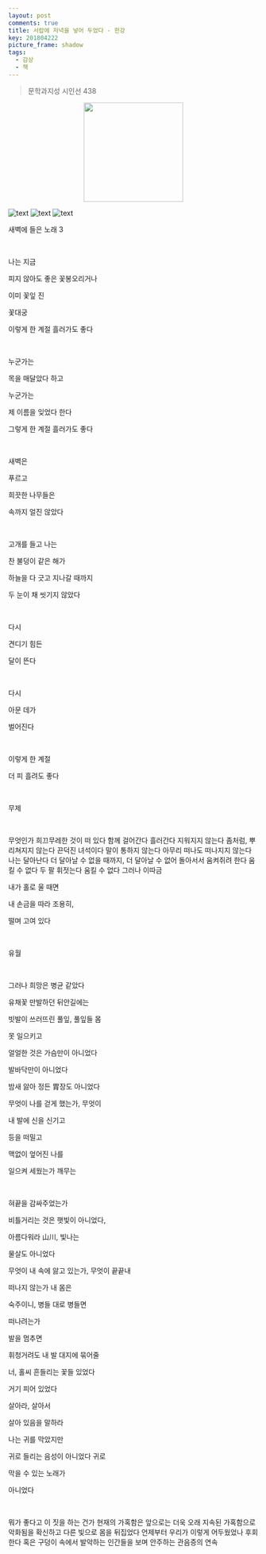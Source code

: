 ```yaml
---
layout: post
comments: true
title: 서랍에 저녁을 넣어 두었다 - 한강
key: 201804222
picture_frame: shadow
tags:
  - 감상
  - 책
---
```


> 문학과지성 시인선 438

<p style="text-align:center"><img src="https://raw.githubusercontent.com/q0115643/my_blog/master/images/book-cover/서랍에저녁을넣어두었다/서랍에저녁을넣어두었다.png" width="200" height="200" /></p>

<!--more-->

![text](https://raw.githubusercontent.com/q0115643/my_blog/master/images/서랍에저녁을넣어두었다/새벽에들은노래3.png)
![text](https://raw.githubusercontent.com/q0115643/my_blog/master/images/서랍에저녁을넣어두었다/무제.png)
![text](https://raw.githubusercontent.com/q0115643/my_blog/master/images/서랍에저녁을넣어두었다/유월.png)


새벽에 들은 노래 3

<br>

나는 지금

피지 않아도 좋은 꽃봉오리거나

이미 꽃잎 진

꽃대궁

이렇게 한 계절 흘러가도 좋다

<br>

누군가는

목을 매달았다 하고

누군가는

제 이름을 잊었다 한다

그렇게 한 계절 흘러가도 좋다

<br>

새벽은

푸르고

희끗한 나무들은

속까지 얼진 않았다

<br>

고개를 들고 나는

찬 불덩이 같은 해가

하늘을 다 긋고 지나갈 때까지

두 눈이 채 씻기지 않았다

<br>

다시

견디기 힘든

달이 뜬다

<br>

다시

아문 데가

벌어진다

<br>

이렇게 한 계절

더 피 흘려도 좋다

<br>

무제

<br>

무엇인가 희끄무레한 것이 떠 있다 함께 걸어간다 흘러간다 지워지지 않는다 좀처럼, 뿌리쳐지지 않는다 끈덕진 녀석이다 말이 통하지 않는다 아무리 떠나도 떠나지지 않는다 나는 달아난다 더 달아날 수 없을 때까지, 더 달아날 수 없어 돌아서서 움켜쥐려 한다 움킬 수 없다 두 팔 휘젓는다 움킬 수 없다 그러나 이따금

내가 홀로 울 때면

내 손금을 따라 조용히,

떨며 고여 있다

<br>

유월

<br>

그러나 희망은 병균 같았다

유채꽃 만발하던 뒤안길에는

빗발이 쓰러뜨린 풀잎, 풀잎들 몸

못 일으키고

얼얼한 것은 가슴만이 아니었다

발바닥만이 아니었다

밤새 앓아 정든 胃장도 아니었다

무엇이 나를 걷게 했는가, 무엇이

내 발에 신을 신기고

등을 떠밀고

맥없이 엎어진 나를

일으켜 세웠는가 깨무는

<br>

혀끝을 감싸주었는가

비틀거리는 것은 햇빛이 아니었다,

아름다워라 山川, 빛나는

물살도 아니었다

무엇이 내 속에 앓고 있는가, 무엇이 끝끝내

떠나지 않는가 내 몸은

숙주이니, 병들 대로 병들면

떠나려는가

발을 멈추면

휘청거려도 내 발 대지에 묶어줄

너, 홀씨 흔들리는 꽃들 있었다

거기 피어 있었다

살아라, 살아서

살아 있음을 말하라

나는 귀를 막았지만

귀로 들리는 음성이 아니었다 귀로

막을 수 있는 노래가

아니었다

<br>

뭐가 좋다고 이 짓을 하는 건가 현재의 가혹함은 앞으로는 더욱 오래 지속된 가혹함으로 악화됨을 확신하고 다른 빛으로 몸을 뒤집었다 언제부터 우리가 이렇게 어두웠었나 후회한다 혹은 구덩이 속에서 발악하는 인간들을 보며 안주하는 관음증의 연속
